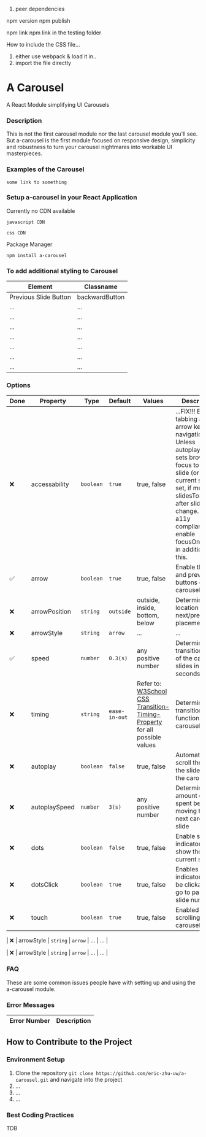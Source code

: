 1. peer dependencies


npm version
npm publish


npm link
npm link <pkg-name> in the testing folder


How to include the CSS file...
1. either use webpack & load it in..
2. import the file directly

# A Carousel
A React Module simplifying UI Carousels

### Description
This is not the first carousel module nor the last carousel module you'll see. But a-carousel is the first module focused on responsive design, simplicity and robustness to turn your carousel nightmares into workable UI masterpieces.

### Examples of the Carousel 
```
some link to something
```

### Setup a-carousel in your React Application
Currently no CDN available
```
javascript CDN
```
```
css CDN
```

Package Manager
```
npm install a-carousel
```


### To add additional styling to Carousel

| Element | Classname |
| ------- | --------- |
| Previous Slide Button | backwardButton |
| ... | ... |
| ... | ... |
| ... | ... |
| ... | ... |
| ... | ... |
| ... | ... |
| ... | ... |


### Options

| Done | Property | Type | Default | Values | Description |
| ---- | -------- | ---- | ------- | ------ | ----------- |
| ❌ | accessability | `boolean` | `true` | true, false | ...FIX!!! Enables tabbing and arrow key navigation. Unless autoplay: true, sets browser focus to current slide (or first of current slide set, if multiple slidesToShow) after slide change. For full a11y compliance enable focusOnChange in addition to this. |
| ✅ | arrow | `boolean` | `true` | true, false | Enable the next and previous buttons on the carousel |
| ❌ | arrowPosition | `string` | `outside` | outside, inside, bottom, below | Determines the location of the next/prev arrow placement |
| ❌ | arrowStyle | `string` | `arrow` | ... | ... |
| ✅ | speed | `number` | `0.3(s)` | any positive number | Determines the transition speed of the carousel slides in seconds |
| ❌ | timing | `string` | `ease-in-out` | Refer to: [W3School CSS Transition-Timing-Property](https://www.w3schools.com/cssref/css3_pr_transition-timing-function.asp) for all possible values | Determines the transition timing function of the carousel slides |
| ❌ | autoplay | `boolean` | `false` | true, false | Automatically scroll through the slides inside the carousel |
| ❌ | autoplaySpeed | `number` | `3(s)` | any positive number | Determines the amount of time spent before moving to the next carousel slide |
| ❌ | dots | `boolean` | `false` | true, false | Enable slide indicator dots to show the current slide |
| ❌ | dotsClick | `boolean` | `true` | true, false | Enables indicator dots to be clickable to go to particular slide numbers |
| ❌ | touch | `boolean` | `true` | true, false | Enabled touch scrolling of the carousel |

| ❌ | arrowStyle | `string` | `arrow` | ... | ... |

| ❌ | arrowStyle | `string` | `arrow` | ... | ... |

### FAQ
These are some common issues people have with setting up and using the a-carousel module.

### Error Messages
| Error Number | Description |
| ------------ | ----------- |



## How to Contribute to the Project

### Environment Setup
1. Clone the repository ```git clone https://github.com/eric-zhu-uw/a-carousel.git``` and navigate into the project
2. ...
3. ...
4. ...

### Best Coding Practices
TDB